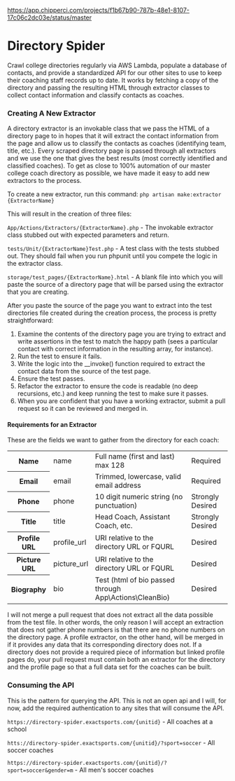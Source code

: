 https://app.chipperci.com/projects/f1b67b90-787b-48e1-8107-17c06c2dc03e/status/master
# Directory Spider
Crawl college directories regularly via AWS Lambda, populate a database of contacts, and provide  a standardized API for our other sites to use to keep their coaching staff records up to date. It works by fetching a copy of the directory and passing the resulting HTML through extractor classes to collect contact information and classify contacts as coaches.
### Creating A New Extractor
A directory extractor is an invokable class that we pass the HTML of a directory page to in hopes that it will extract the contact information from the page and allow us to classify the contacts as coaches (identifying team, title, etc.). Every scraped directory page is passed through all extractors and we use the one that gives the best results (most correctly identified and classified coaches). To get as close to 100% automation of our master college coach directory as possible, we have made it easy to add new extractors to the process.

To create a new extractor, run this command: `php artisan make:extractor {ExtractorName}`

This will result in the creation of three files:

`App/Actions/Extractors/{ExtractorName}.php` - The invokable extractor class stubbed out with expected parameters and return.

`tests/Unit/{ExtractorName}Test.php` - A test class with the tests stubbed out. They should fail when you run phpunit until you compete the logic in the extractor class.

`storage/test_pages/{ExtractorName}.html` - A blank file into which you will paste the source of a directory page that will be parsed using the extractor that you are creating.

After you paste the source of the page you want to extract into the test directories file created during the creation process, the process is pretty straightforward:

1. Examine the contents of the directory page you are trying to extract and write assertions in the test to match the happy path (sees a particular contact with correct information in the resulting array, for instance).
2. Run the test to ensure it fails.
3. Write the logic into the __invoke() function required to extract the contact data from the source of the test page.
4. Ensure the test passes.
5. Refactor the extractor to ensure the code is readable (no deep recursions, etc.) and keep running the test to make sure it passes.
6. When you are confident that you have a working extractor, submit a pull request so it can be reviewed and merged in.

#### Requirements for an Extractor
These are the fields we want to gather from the directory for each coach:
<table>
    <tr>
        <th>Name</th>
        <td>name</td>
        <td>Full name (first and last) max 128</td>
        <td>Required</td>
    </tr>
    <tr>
        <th>Email</th>
        <td>email</td>
        <td>Trimmed, lowercase, valid email address</td>
        <td>Required</td>
    </tr>
    <tr>
        <th>Phone</th>
        <td>phone</td>
        <td>10 digit numeric string (no punctuation)</td>
        <td>Strongly Desired</td>
    </tr>
    <tr>
        <th>Title</th>
        <td>title</td>
        <td>Head Coach, Assistant Coach, etc.</td>
        <td>Strongly Desired</td>
    </tr>
    <tr>
        <th>Profile URL</th>
        <td>profile_url</td>
        <td>URI relative to the directory URL or FQURL</td>
        <td>Desired</td>
    </tr>
    <tr>
        <th>Picture URL</th>
        <td>picture_url</td>
        <td>URI relative to the directory URL or FQURL</td>
        <td>Desired</td>
    </tr>
    <tr>
        <th>Biography</th>
        <td>bio</td>
        <td>Test (html of bio passed through App\Actions\CleanBio)</td>
        <td>Desired</td
    </tr>
</table>
I will not merge a pull request that does not extract all the data possible from the test file. In other words, the only reason I will accept an extraction that does not gather phone numbers is that there are no phone numbers on the directory page. A profile extractor, on the other hand, will be merged in if it provides any data that its corresponding directory does not. If a directory does not provide a required piece of information but linked profile pages do, your pull request must contain both an extractor for the directory and the profile page so that a full data set for the coaches can be built.

### Consuming the API

This is the pattern for querying the API. This is not an open api and I will, for now, add the required authentication to any sites that will consume the API. 

`https://directory-spider.exactsports.com/{unitid}` - All coaches at a school

`htts://directory-spider.exactsports.com/{unitid}/?sport=soccer` - All soccer coaches

`https://directory-spider.exactsports.com/{unitid}/?sport=soccer&gender=m` - All men's soccer coaches
